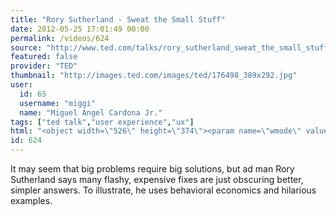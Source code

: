 ```yaml
---
title: "Rory Sutherland - Sweat the Small Stuff"
date: 2012-05-25 17:01:49 00:00
permalink: /videos/624
source: "http://www.ted.com/talks/rory_sutherland_sweat_the_small_stuff.html"
featured: false
provider: "TED"
thumbnail: "http://images.ted.com/images/ted/176498_389x292.jpg"
user:
  id: 65
  username: "miggi"
  name: "Miguel Angel Cardona Jr."
tags: ["ted talk","user experience","ux"]
html: "<object width=\"526\" height=\"374\"><param name=\"wmode\" value=\"transparent\"><param name=\"movie\" value=\"http://video.ted.com/assets/player/swf/EmbedPlayer.swf\"><param name=\"allowFullScreen\" value=\"true\"><param name=\"allowScriptAccess\" value=\"always\"><param name=\"wmode\" value=\"transparent\"><param name=\"bgColor\" value=\"#ffffff\"><param name=\"flashvars\" value=\"vh=288&amp;ap=0&amp;vu=http://download.ted.com/talks/RorySutherland_2010S-320k.mp4&amp;su=http://images.ted.com/images/ted/tedindex/embed-posters/RorySutherland-2010.embed_thumbnail.jpg&amp;vw=512\"><embed src=\"http://video.ted.com/assets/player/swf/EmbedPlayer.swf\" pluginspace=\"http://www.macromedia.com/go/getflashplayer\" type=\"application/x-shockwave-flash\" wmode=\"transparent\" bgcolor=\"#ffffff\" width=\"526\" height=\"374\" allowfullscreen=\"true\" allowscriptaccess=\"always\" flashvars=\"vh=288&amp;ap=0&amp;vu=http://download.ted.com/talks/RorySutherland_2010S-320k.mp4&amp;su=http://images.ted.com/images/ted/tedindex/embed-posters/RorySutherland-2010.embed_thumbnail.jpg&amp;vw=512\"></embed></object>"
id: 624
---
```


It may seem that big problems require big solutions, but ad man Rory Sutherland says many flashy, expensive fixes are just obscuring better, simpler answers. To illustrate, he uses behavioral economics and hilarious examples.